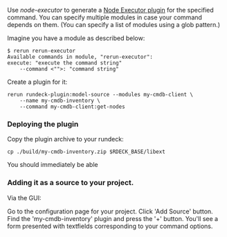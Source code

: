 


Use *node-executor* to generate a 
[Node Executor plugin](http://rundeck.org/docs/developer/node-executor-plugin.html) 
for the specified command.
You can specify multiple modules in case your command depends on them.
(You can specify a list of modules using a glob pattern.)


Imagine you have a module as described below:

	$ rerun rerun-executor
	Available commands in module, "rerun-executor":
	execute: "execute the command string"
	    --command <"">: "command string"


Create a plugin for it:

    rerun rundeck-plugin:model-source --modules my-cmdb-client \
    	--name my-cmdb-inventory \
    	--command my-cmdb-client:get-nodes

### Deploying the plugin

Copy the plugin archive to your rundeck:

    cp ./build/my-cmdb-inventory.zip $RDECK_BASE/libext

You should immediately be able

### Adding it as a source to your project.

Via the GUI:

Go to the configuration page for your project. Click 'Add Source' button.
Find the 'my-cmdb-inventory' plugin and press the '+' button.
You'll see a form presented with textfields corresponding to your command options.
